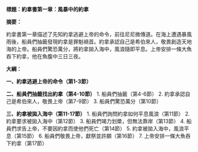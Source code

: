 **標題：約拿書第一章：風暴中的約拿**

**摘要：**

約拿書第一章描述了先知約拿逃避上帝的命令，前往尼尼微傳道。在海上遭遇暴風雨後，船員們抽籤發現約拿是罪魁禍首。約拿承認自己是希伯來人，敬畏創造天地海的上帝。船員們驚恐萬分，將約拿拋入海中，風浪隨即平息。上帝安排一條大魚吞下約拿，他在魚腹中三日三夜。

**大綱：**

**一、約拿逃避上帝的命令（第1-3節）**

**二、船員們抽籤找出約拿（第4-10節）**
    1. 船員們抽籤（第4-6節）
    2. 約拿承認自己是希伯來人，敬畏上帝（第7-9節）
    3. 船員們驚恐萬分（第10節）

**三、約拿被拋入海中（第11-17節）**
    1. 船員們詢問約拿如何平息風浪（第11節）
    2. 約拿要求被拋入海中（第12節）
    3. 船員們竭力划槳，但無法靠岸（第13節）
    4. 船員們求告上帝，不要因約拿而使他們死亡（第14節）
    5. 約拿被拋入海中，風浪平息（第15節）
    6. 船員們敬畏上帝，獻祭並許願（第16節）
    7. 上帝安排一條大魚吞下約拿（第17節）